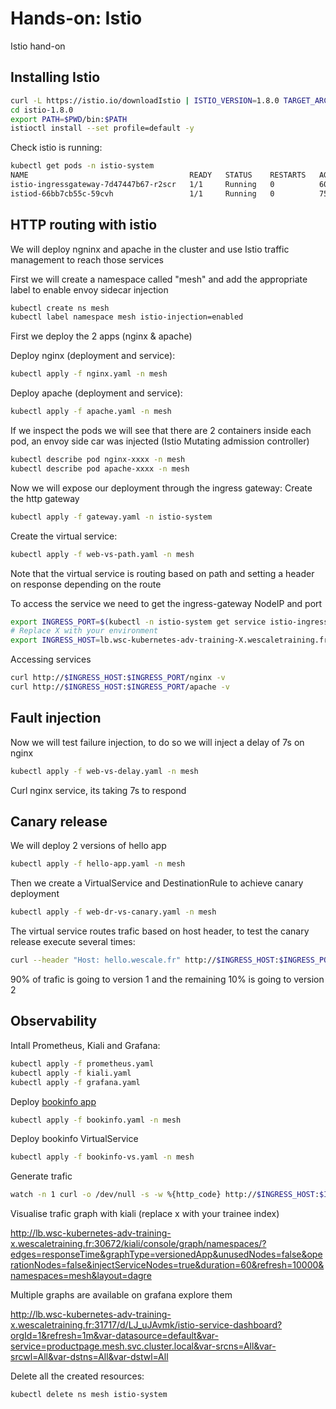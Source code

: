 # Hands-on: Istio

Istio hand-on


## Installing Istio
```sh
curl -L https://istio.io/downloadIstio | ISTIO_VERSION=1.8.0 TARGET_ARCH=x86_64 sh -
cd istio-1.8.0
export PATH=$PWD/bin:$PATH
istioctl install --set profile=default -y
```

Check istio is running:
```sh
kubectl get pods -n istio-system
NAME                                    READY   STATUS    RESTARTS   AGE
istio-ingressgateway-7d47447b67-r2scr   1/1     Running   0          60s
istiod-66bb7cb55c-59cvh                 1/1     Running   0          75s
```

## HTTP routing with istio
We will deploy ngninx and apache in the cluster and use Istio traffic management to reach those services

First we will create a namespace called "mesh" and add the appropriate label to enable envoy sidecar injection
```sh
kubectl create ns mesh
kubectl label namespace mesh istio-injection=enabled
```


First we deploy the 2 apps (nginx & apache)

Deploy nginx (deployment and service):
```sh
kubectl apply -f nginx.yaml -n mesh
```

Deploy apache (deployment and service):
```sh
kubectl apply -f apache.yaml -n mesh
```

If we inspect the pods we will see that there are 2 containers inside each pod, an envoy side car was injected (Istio Mutating admission controller)

```sh
kubectl describe pod nginx-xxxx -n mesh
kubectl describe pod apache-xxxx -n mesh
```



Now we will expose our deployment through the ingress gateway:
Create the http gateway
```sh
kubectl apply -f gateway.yaml -n istio-system
```
Create the virtual service:
```sh
kubectl apply -f web-vs-path.yaml -n mesh
```
Note that the virtual service is routing based on path and setting a header on response depending on the route

To access the service we need to get the ingress-gateway NodeIP and port
```sh
export INGRESS_PORT=$(kubectl -n istio-system get service istio-ingressgateway -o jsonpath='{.spec.ports[?(@.name=="http2")].nodePort}')
# Replace X with your environment
export INGRESS_HOST=lb.wsc-kubernetes-adv-training-X.wescaletraining.fr
```
Accessing services
```sh
curl http://$INGRESS_HOST:$INGRESS_PORT/nginx -v
curl http://$INGRESS_HOST:$INGRESS_PORT/apache -v
```

## Fault injection

Now we will test failure injection, to do so we will inject a delay of 7s on nginx
```sh
kubectl apply -f web-vs-delay.yaml -n mesh
```

Curl nginx service, its taking 7s to respond

## Canary release
We will deploy 2 versions of hello app
```sh
kubectl apply -f hello-app.yaml -n mesh
```
Then we create a VirtualService and DestinationRule to achieve canary deployment
```sh
kubectl apply -f web-dr-vs-canary.yaml -n mesh
```
The virtual service routes trafic based on host header, to test the canary release execute several times:
```sh
curl --header "Host: hello.wescale.fr" http://$INGRESS_HOST:$INGRESS_PORT/
```
90% of trafic is going to version 1 and the remaining 10% is going to version 2

## Observability

Intall Prometheus, Kiali and Grafana:
```sh
kubectl apply -f prometheus.yaml
kubectl apply -f kiali.yaml
kubectl apply -f grafana.yaml
```

Deploy [bookinfo app](https://istio.io/latest/docs/examples/bookinfo/) 
```sh
kubectl apply -f bookinfo.yaml -n mesh
```

Deploy bookinfo VirtualService
```sh
kubectl apply -f bookinfo-vs.yaml -n mesh
```

Generate trafic 
```sh
watch -n 1 curl -o /dev/null -s -w %{http_code} http://$INGRESS_HOST:$INGRESS_PORT/productpage
```


Visualise trafic graph with kiali (replace x with your trainee index)

http://lb.wsc-kubernetes-adv-training-x.wescaletraining.fr:30672/kiali/console/graph/namespaces/?edges=responseTime&graphType=versionedApp&unusedNodes=false&operationNodes=false&injectServiceNodes=true&duration=60&refresh=10000&namespaces=mesh&layout=dagre


Multiple graphs are available on grafana explore them

http://lb.wsc-kubernetes-adv-training-x.wescaletraining.fr:31717/d/LJ_uJAvmk/istio-service-dashboard?orgId=1&refresh=1m&var-datasource=default&var-service=productpage.mesh.svc.cluster.local&var-srcns=All&var-srcwl=All&var-dstns=All&var-dstwl=All



Delete all the created resources:
```sh
kubectl delete ns mesh istio-system
```